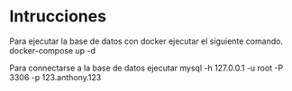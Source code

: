 # Intrucciones
Para ejecutar la base de datos con docker ejecutar el siguiente comando.
docker-compose up -d

Para connectarse a la base de datos ejecutar
mysql -h 127.0.0.1 -u root -P 3306 -p 123.anthony.123